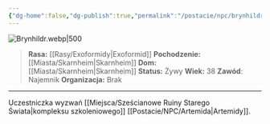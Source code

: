 ```yaml
---
{"dg-home":false,"dg-publish":true,"permalink":"/postacie/npc/brynhildr/","dgPassFrontmatter":true}
---
```


![Brynhildr.webp|500](/img/user/Vault/Grafiki/NPC/Brynhildr.webp)

> **Rasa:** [[Rasy/Exoformidy\|Exoformid]]
> **Pochodzenie:** [[Miasta/Skarnheim\|Skarnheim]]
> **Dom:** [[Miasta/Skarnheim\|Skarnheim]]
> **Status:** Żywy
> **Wiek:** 38
> **Zawód**: Najemnik
> **Organizacja:** Brak

---

Uczestniczka wyzwań [[Miejsca/Sześcianowe Ruiny Starego Świata\|kompleksu szkoleniowego]] [[Postacie/NPC/Artemida\|Artemidy]].